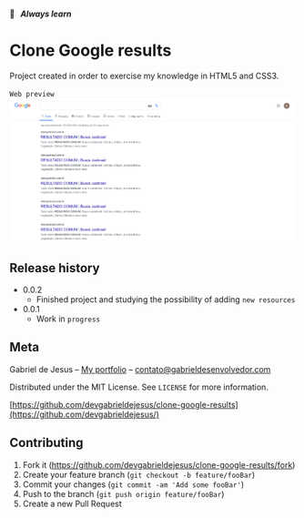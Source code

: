 #### 📒   _Always learn_

# Clone Google results

Project created in order to exercise my knowledge in HTML5 and CSS3.

`Web preview`
![](assets/web-preview.png)

## Release history

* 0.0.2
    * Finished project and studying the possibility of adding `new resources`
* 0.0.1
    * Work in `progress`

## Meta

Gabriel de Jesus – [My portfolio](https://gabrieldesenvolvedor.com/) – contato@gabrieldesenvolvedor.com

Distributed under the MIT License. See `LICENSE` for more information.

[https://github.com/devgabrieldejesus/clone-google-results](https://github.com/devgabrieldejesus/)

## Contributing

1. Fork it (<https://github.com/devgabrieldejesus/clone-google-results/fork>)
2. Create your feature branch (`git checkout -b feature/fooBar`)
3. Commit your changes (`git commit -am 'Add some fooBar'`)
4. Push to the branch (`git push origin feature/fooBar`)
5. Create a new Pull Request
